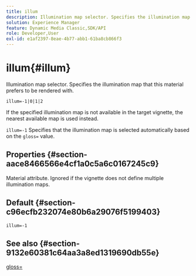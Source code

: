 ```yaml
---
title: illum
description: Illumination map selector. Specifies the illumination map that this material prefers to be rendered with.
solution: Experience Manager
feature: Dynamic Media Classic,SDK/API
role: Developer,User
exl-id: e1af2397-8eae-4b77-abb1-61ba8cb866f3
---
```

# illum{#illum}

Illumination map selector. Specifies the illumination map that this material prefers to be rendered with.

 `illum=-1|0|1|2`

If the specified illumination map is not available in the target vignette, the nearest available map is used instead.

`illum=-1` Specifies that the illumination map is selected automatically based on the `gloss=` value.

## Properties {#section-aace8466566e4cf1a0c5a6c0167245c9}

Material attribute. Ignored if the vignette does not define multiple illumination maps.

## Default {#section-c96ecfb232074e80b6a29076f5199403}

`illum=-1`

## See also {#section-9132e60381c64aa3a8ed1319690db55e}

[gloss=](../../../../../ir-api/http-protocol/image-rendering-api-ref/c-ir-http-protocol-ref/c-ir-http-protocol-command-reference/r-ir-http-gloss.md#reference-325aef2ee51e4e1584a06047427340ca)
